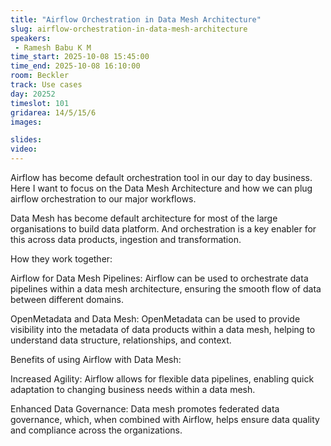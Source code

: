 ```yaml
---
title: "Airflow Orchestration in Data Mesh Architecture"
slug: airflow-orchestration-in-data-mesh-architecture
speakers:
 - Ramesh Babu K M
time_start: 2025-10-08 15:45:00
time_end: 2025-10-08 16:10:00
room: Beckler
track: Use cases
day: 20252
timeslot: 101
gridarea: 14/5/15/6
images:

slides:
video: 
---
```


Airflow has become default orchestration tool in our day to day business. Here I want to focus on the Data Mesh Architecture and how we can plug airflow orchestration to our major workflows.

Data Mesh has become default architecture for most of the large organisations to build data platform. And orchestration is a key enabler for this across data products, ingestion and transformation.

How they work together:

Airflow for Data Mesh Pipelines:
Airflow can be used to orchestrate data pipelines within a data mesh architecture, ensuring the smooth flow of data between different domains.

OpenMetadata and Data Mesh:
OpenMetadata can be used to provide visibility into the metadata of data products within a data mesh, helping to understand data structure, relationships, and context.

Benefits of using Airflow with Data Mesh:

Increased Agility:
Airflow allows for flexible data pipelines, enabling quick adaptation to changing business needs within a data mesh.

Enhanced Data Governance:
Data mesh promotes federated data governance, which, when combined with Airflow, helps ensure data quality and compliance across the organizations.